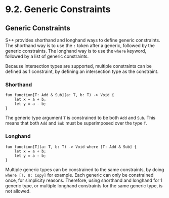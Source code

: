 # 9.2. Generic Constraints

<primary-label ref="header-label"/>

<secondary-label ref="doc-wip"/>

## Generic Constraints

S++ provides shorthand and longhand ways to define generic constraints. The shorthand way is to use the `:` token after
a generic, followed by the generic constraints. The longhand way is to use the `where` keyword, followed by a list of
generic constraints.

Because intersection types are supported, multiple constraints can be defined as 1 constraint, by defining an
intersection type as the constraint.

### Shorthand

```
fun function[T: Add & Sub](a: T, b: T) -> Void {
    let x = a + b;
    let y = a - b;
}
```

The generic type argument `T` is constrained to be both `Add` and `Sub`. This means that both `Add` and `Sub` must be
superimposed over the type `T`.

### Longhand

```
fun function[T](a: T, b: T) -> Void where [T: Add & Sub] {
    let x = a + b;
    let y = a - b;
}
```

Multiple generic types can be constrained to the same constraints, by doing `where [T, U: Copy]` for example. Each
generic can only be constrained once, for simplicity reasons. Therefore, using shorthand and longhand for 1 generic
type, or multiple longhand constraints for the same generic type, is not allowed.
